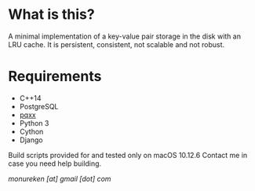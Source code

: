 # What is this?
A minimal implementation of a key-value pair storage in the disk with an LRU cache. It is persistent, consistent, not scalable and not robust.

# Requirements
- C++14
- PostgreSQL
- [pqxx](http://pqxx.org/development/libpqxx/)
- Python 3
- Cython
- Django

Build scripts provided for and tested only on macOS 10.12.6
Contact me in case you need help building.

*monureken [at] gmail [dot] com*